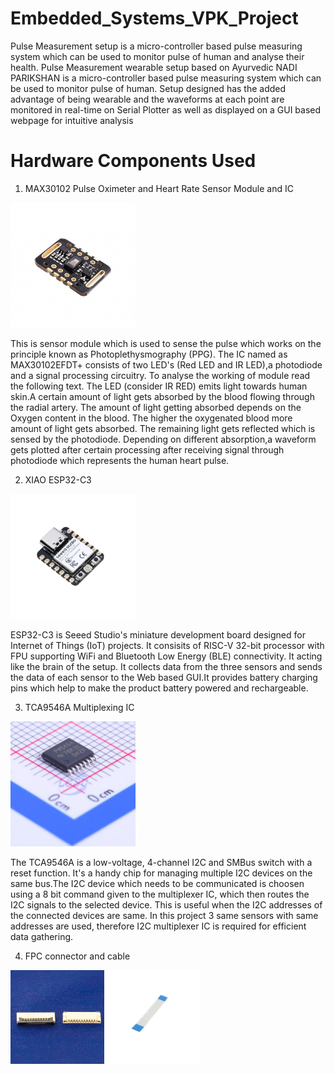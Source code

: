 # Embedded_Systems_VPK_Project
Pulse Measurement setup is a micro-controller based pulse measuring system which can be used to monitor pulse of human and analyse their health.
Pulse Measurement wearable setup based on Ayurvedic NADI PARIKSHAN is a micro-controller based pulse measuring system which can be used to monitor pulse of human. Setup designed has the added advantage of being wearable and the waveforms at each point are monitored in real-time on Serial Plotter as well as displayed on a GUI based webpage for intuitive analysis

# Hardware Components Used
1) MAX30102 Pulse Oximeter and Heart Rate Sensor Module and IC
<img src="https://github.com/AmoghJoshi-eng/Embedded_Systems_VPK_Project/blob/main/PCB_Photos/MAX30102_Sensor.jpg?raw=true" alt="Sensor_Module" width="200">


This is sensor module which is used to sense the pulse which works on the principle known as Photoplethysmography (PPG). The IC named as MAX30102EFDT+ consists of two LED's (Red LED and IR LED),a photodiode and a signal processing circuitry. To analyse the working of module read the following text. The LED (consider IR RED) emits light towards human skin.A certain amount of light gets absorbed by the blood flowing through the radial artery. The amount of light getting absorbed depends on the Oxygen content in the blood. The higher the oxygenated blood more amount of light gets absorbed. The remaining light gets reflected which is sensed by the photodiode. Depending on different absorption,a waveform gets plotted after certain processing after receiving signal through photodiode which represents the human heart pulse.

2) XIAO ESP32-C3
<img src="https://github.com/AmoghJoshi-eng/Embedded_Systems_VPK_Project/blob/main/PCB_Photos/Xiao_ESP32C3.jpg?raw=true" alt="Xiao_ESP32C3" width="200">


ESP32-C3 is Seeed Studio's miniature development board designed for Internet of Things (IoT) projects. It consisits of RISC-V 32-bit processor with FPU supporting WiFi and Bluetooth Low Energy (BLE) connectivity. It acting like the brain of the setup. It collects data from the three sensors and sends the data of each sensor to the Web based GUI.It provides battery charging pins which help to make the product battery powered and rechargeable.

3) TCA9546A Multiplexing IC
<img src="https://github.com/AmoghJoshi-eng/Embedded_Systems_VPK_Project/blob/main/PCB_Photos/TCA9546APWR.jpg" alt="Multiplexing_IC" width="200">

The TCA9546A is a low-voltage, 4-channel I2C and SMBus switch with a reset function. It's a handy chip for managing multiple I2C devices on the same bus.The I2C device which needs to be communicated is choosen using a 8 bit command given to the multiplexer IC, which then routes the I2C signals to the selected device. This is useful when the I2C addresses of the connected devices are same. In this project 3 same sensors with same addresses are used, therefore I2C multiplexer IC is required for efficient data gathering. 

4) FPC connector and cable
<img src="https://github.com/AmoghJoshi-eng/Embedded_Systems_VPK_Project/blob/main/PCB_Photos/FPC_connector.jpg" alt="FPC_connector" width="150">
<img src="https://github.com/AmoghJoshi-eng/Embedded_Systems_VPK_Project/blob/main/PCB_Photos/FPC_Cable.jpg" alt="FPC_Cable" width="150">
